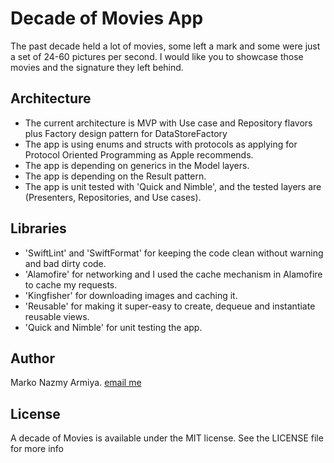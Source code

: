 # Decade of Movies App

The past decade held a lot of movies, some left a mark and some were just a set of 24-60 pictures per second. I would like you to showcase those movies and the signature they left behind.

## Architecture

* The current architecture is MVP with Use case and Repository flavors plus Factory design pattern for DataStoreFactory
* The app is using enums and structs with protocols as applying for Protocol Oriented Programming as Apple recommends.
* The app is depending on generics in the Model layers.
* The app is depending on the Result pattern.
* The app is unit tested with 'Quick and Nimble', and the tested layers are (Presenters, Repositories, and Use cases).

## Libraries

  * 'SwiftLint' and 'SwiftFormat' for keeping the code clean without warning and bad dirty code.
  * 'Alamofire' for networking and I used the cache mechanism in Alamofire to cache my requests.
  * 'Kingfisher' for downloading images and caching it.
  * 'Reusable' for making it super-easy to create, dequeue and instantiate reusable views.
  * 'Quick and Nimble' for unit testing the app.

## Author

Marko Nazmy Armiya.
[email me](mailto:marko.nazmy@gmail.com)

## License

A decade of Movies is available under the MIT license. See the LICENSE file for more info
